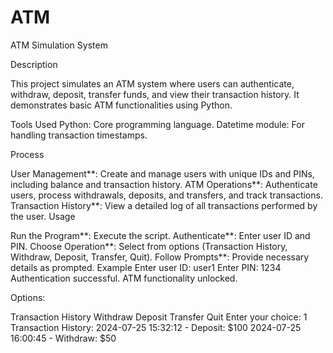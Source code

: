 # ATM
ATM Simulation System

Description

This project simulates an ATM system where users can authenticate, withdraw, deposit, transfer funds, and view their transaction history. It demonstrates basic ATM functionalities using Python.

Tools Used
Python: Core programming language.
Datetime module: For handling transaction timestamps.

Process

User Management**: Create and manage users with unique IDs and PINs, including balance and transaction history.
ATM Operations**: Authenticate users, process withdrawals, deposits, and transfers, and track transactions.
Transaction History**: View a detailed log of all transactions performed by the user.
Usage

Run the Program**: Execute the script.
Authenticate**: Enter user ID and PIN.
Choose Operation**: Select from options (Transaction History, Withdraw, Deposit, Transfer, Quit).
Follow Prompts**: Provide necessary details as prompted.
Example
Enter user ID: user1
Enter PIN: 1234
Authentication successful. ATM functionality unlocked.

Options:

Transaction History
Withdraw
Deposit
Transfer
Quit
Enter your choice: 1
Transaction History:
2024-07-25 15:32:12 - Deposit: $100
2024-07-25 16:00:45 - Withdraw: $50
